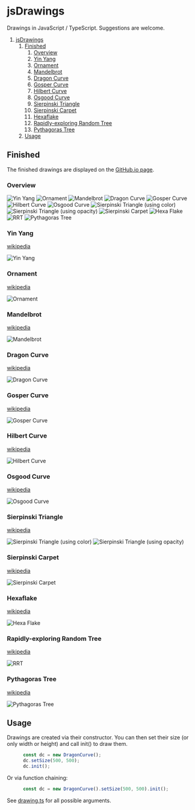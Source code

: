 # jsDrawings

Drawings in JavaScript / TypeScript. Suggestions are welcome.

1. [jsDrawings](#jsdrawings)
    1. [Finished](#finished)
        1. [Overview](#overview)
        2. [Yin Yang](#yin-yang)
        3. [Ornament](#ornament)
        4. [Mandelbrot](#mandelbrot)
        5. [Dragon Curve](#dragon-curve)
        6. [Gosper Curve](#gosper-curve)
        7. [Hilbert Curve](#hilbert-curve)
        8. [Osgood Curve](#osgood-curve)
        9. [Sierpinski Triangle](#sierpinski-triangle)
        10. [Sierpinski Carpet](#sierpinski-carpet)
        11. [Hexaflake](#hexaflake)
        12. [Rapidly-exploring Random Tree](#rapidly-exploring-random-tree)
        13. [Pythagoras Tree](#pythagoras-tree)
    2. [Usage](#usage)

## Finished

The finished drawings are displayed on the [GitHub.io page](https://fheyen.github.io/jsDrawings/).

### Overview

![](img/xs/yinyang.png?raw=true "Yin Yang")
![](img/xs/ornament.png?raw=true "Ornament")
![](img/xs/mandelbrot.png?raw=true "Mandelbrot")
![](img/xs/dragoncurve.png?raw=true "Dragon Curve")
![](img/xs/gospercurve.png?raw=true "Gosper Curve")
![](img/xs/hilbertcurve.png?raw=true "Hilbert Curve")
![](img/xs/osgoodcurve.png?raw=true "Osgood Curve")
![](img/xs/sierpinski.png?raw=true "Sierpinski Triangle (using color)")
![](img/xs/sierpinski2.png?raw=true "Sierpinski Triangle (using opacity)")
![](img/xs/sierpinskiCarpet.png?raw=true "Sierpinski Carpet")
![](img/xs/hexaflake.png?raw=true "Hexa Flake")
![](img/xs/rrt.png?raw=true "RRT")
![](img/xs/pythagorastree.png?raw=true "Pythagoras Tree")

### Yin Yang

[wikipedia](https://en.wikipedia.org/wiki/Yin_and_yang)

![](img/yinyang.png?raw=true "Yin Yang")

### Ornament

[wikipedia](https://en.wikipedia.org/wiki/Overlapping_circles_grid)

![](img/ornament.png?raw=true "Ornament")

### Mandelbrot

[wikipedia](https://en.wikipedia.org/wiki/Mandelbrot_set)

![](img/mandelbrot.png?raw=true "Mandelbrot")

### Dragon Curve

[wikipedia](https://en.wikipedia.org/wiki/Dragon_curve)

![](img/dragoncurve.png?raw=true "Dragon Curve")

### Gosper Curve

[wikipedia](https://en.wikipedia.org/wiki/Gosper_curve)

![](img/gospercurve.png?raw=true "Gosper Curve")

### Hilbert Curve

[wikipedia](https://en.wikipedia.org/wiki/Hilbert_curve)

![](img/hilbertcurve.png?raw=true "Hilbert Curve")

### Osgood Curve

[wikipedia](https://en.wikipedia.org/wiki/Osgood_curve)

![](img/osgoodcurve.png?raw=true "Osgood Curve")

### Sierpinski Triangle

[wikipedia](https://en.wikipedia.org/wiki/Sierpinski_triangle)

![](img/sierpinski.png?raw=true "Sierpinski Triangle (using color)")
![](img/sierpinski2.png?raw=true "Sierpinski Triangle (using opacity)")

### Sierpinski Carpet

[wikipedia](https://en.wikipedia.org/wiki/Sierpinski_carpet)

![](img/sierpinskiCarpet.png?raw=true "Sierpinski Carpet")

### Hexaflake

[wikipedia](https://en.wikipedia.org/wiki/Hexaflake)

![](img/hexaflake.png?raw=true "Hexa Flake")

### Rapidly-exploring Random Tree

[wikipedia](https://en.wikipedia.org/wiki/Rapidly-exploring_random_tree)

![](img/rrt.png?raw=true "RRT")

### Pythagoras Tree

[wikipedia](https://en.wikipedia.org/wiki/Pythagoras_tree_(fractal)#Varying_the_angle)

![](img/pythagorastree.png?raw=true "Pythagoras Tree")

## Usage

Drawings are created via their constructor. You can then set their size (or only width or height) and call init() to draw them.

```javascript
      const dc = new DragonCurve();
      dc.setSize(500, 500);
      dc.init();
```

Or via function chaining:

```javascript
      const dc = new DragonCurve().setSize(500, 500).init();
```

See [drawing.ts](./lib/drawing.ts) for all possible arguments.
